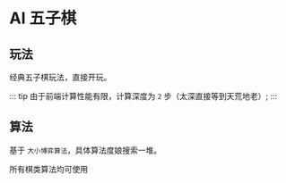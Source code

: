 <script setup>
import FiveChess from "../.vitepress/components/games/five-chess.vue"
</script>

# AI 五子棋

## 玩法
经典五子棋玩法，直接开玩。

::: tip
由于前端计算性能有限，计算深度为 `2` 步（太深直接等到天荒地老）;
:::

<FiveChess />

## 算法

基于 `大小博弈算法`，具体算法度娘搜索一堆。

所有棋类算法均可使用

